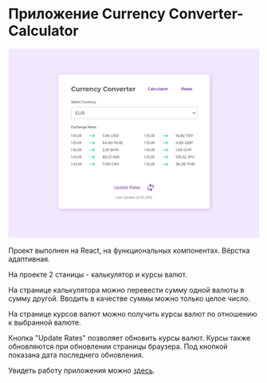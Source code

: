 # Приложение Currency Converter-Calculator

![Иллюстрация к проекту](https://github.com/teplospbru/test-task-2/blob/main/screenshot_2022-05-22.png)

Проект выполнен на React, на функциональных компонентах. Вёрстка адаптивная.

На проекте 2 станицы - калькулятор и курсы валют.

На странице калькулятора можно перевести сумму одной валюты в сумму другой. Вводить в качестве суммы можно только целое число.

На странице курсов валют можно получить курсы валют по отношению к выбранной валюте.

Кнопка "Update Rates" позволяет обновить курсы валют. Курсы также обновляются при обновлении страницы браузера. Под кнопкой показана дата последнего обновления.

Увидеть работу приложения можно [здесь](https://teplospbru.github.io).
